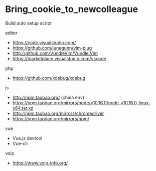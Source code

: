# Bring_cookie_to_newcolleague
Build auto setup script

editor
* https://code.visualstudio.com/
* https://github.com/junegunn/vim-plug
* http://github.com/VundleVim/Vundle.Vim
* https://marketplace.visualstudio.com/vscode

php
* https://github.com/xdebug/xdebug

js
* http://npm.taobao.org/   (china env)
* https://npm.taobao.org/mirrors/node/v10.16.0/node-v10.16.0-linux-x64.tar.xz
* http://npm.taobao.org/mirrors/chromedriver
* https://npm.taobao.org/mirrors/npm/

vue
* Vue.js devtool
* Vue-cli

voip
* https://www.voip-info.org/
